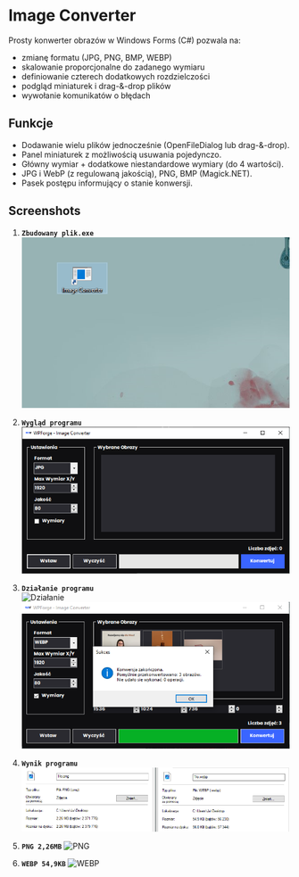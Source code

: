 # Image Converter

Prosty konwerter obrazów w Windows Forms (C#) pozwala na:
- zmianę formatu (JPG, PNG, BMP, WEBP)
- skalowanie proporcjonalne do zadanego wymiaru
- definiowanie czterech dodatkowych rozdzielczości
- podgląd miniaturek i drag-&-drop plików
- wywołanie komunikatów o błędach

## Funkcje

- Dodawanie wielu plików jednocześnie (OpenFileDialog lub drag-&-drop).  
- Panel miniaturek z możliwością usuwania pojedynczo.  
- Główny wymiar + dodatkowe niestandardowe wymiary (do 4 wartości).  
- JPG i WebP (z regulowaną jakością), PNG, BMP (Magick.NET).
- Pasek postępu informujący o stanie konwersji.  

## Screenshots

1. **`Zbudowany plik.exe`**  
![Zbudowany plik.exe](./Screenshots/plik.png)  

2. **`Wygląd programu`**  
![Wygląd Programu](./Screenshots/program.png)  

3. **`Działanie programu`**  
![Działanie](./Screenshots/działanie.png)  
![Koniec](./Screenshots/koniec.png)  

4. **`Wynik programu`**  
![Wynik](./Screenshots/wynik.png)  

5. **`PNG 2,26MB`**
![PNG](./Screenshots/Tło.png)

6. **`WEBP 54,9KB`** 
![WEBP](./Screenshots/Tło.webp)